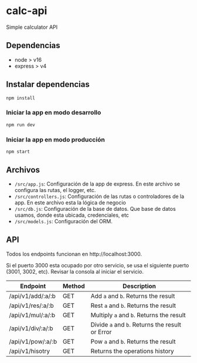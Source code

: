 # calc-api

Simple calculator API

## Dependencias

-   node > v16
-   express > v4

## Instalar dependencias

`npm install`

### Iniciar la app en modo desarrollo

`npm run dev`

### Iniciar la app en modo producción

`npm start`

## Archivos

-   `/src/app.js`: Configuración de la app de express. En este archivo se configura las rutas, el logger, etc.
-   `/src/controllers.js`: Configuración de las rutas o controladores de la app. En este archivo esta la lógica de negocio
-   `/src/db.js`: Configuración de la base de datos. Que base de datos usamos, donde esta ubicada, credenciales, etc
-   `/src/models.js`: Configuración del ORM.

## API

Todos los endpoints funcionan en http://localhost:3000.

Si el puerto 3000 esta ocupado por otro servicio, se usa el siguiente puerto (3001, 3002, etc). Revisar la consola al iniciar el servicio.

| Endpoint          | Method | Description                                     |
| ----------------- | ------ | ----------------------------------------------- |
| /api/v1/add/:a/:b | GET    | Add `a` and `b`. Returns the result             |
| /api/v1/res/:a/:b | GET    | Rest `a` and `b`. Returns the result            |
| /api/v1/mul/:a/:b | GET    | Multiply `a` and `b`. Returns the result        |
| /api/v1/div/:a/:b | GET    | Divide `a` and `b`. Returns the result or Error |
| /api/v1/pow/:a/:b | GET    | Pow `a` and `b`. Returns the result             |
| /api/v1/hisotry   | GET    | Returns the operations history                  |

